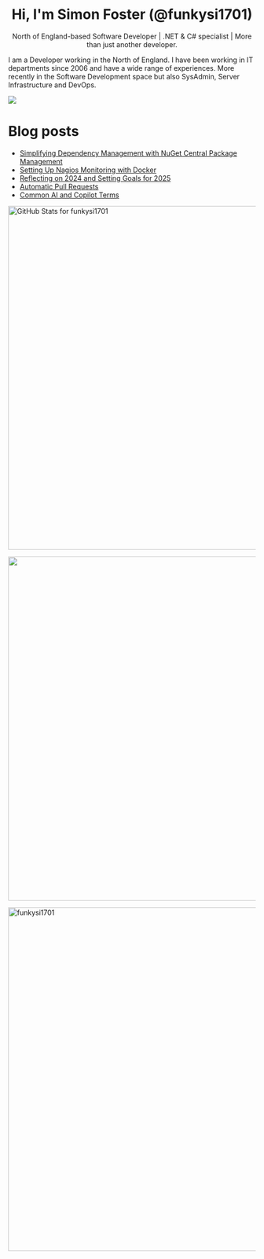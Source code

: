 <h1 align="center">Hi, I'm Simon Foster (@funkysi1701)</h1>
<p align="center">North of England-based Software Developer
| .NET & C# specialist
| More than just another developer.</p>

I am a Developer working in the North of England. I have been working in IT departments since 2006 and have a wide range of experiences. More recently in the Software Development space but also SysAdmin, Server Infrastructure and DevOps.

![](https://komarev.com/ghpvc/?username=funkysi1701&color=lightgrey) 

# Blog posts

<!-- BLOG-POST-LIST:START -->
- [Simplifying Dependency Management with NuGet Central Package Management](https://www.funkysi1701.com/posts/2025/nuget-central-package-management/)
- [Setting Up Nagios Monitoring with Docker](https://www.funkysi1701.com/posts/2025/monitoring-with-nagios-docker/)
- [Reflecting on 2024 and Setting Goals for 2025](https://www.funkysi1701.com/posts/2024/end-of-year/)
- [Automatic Pull Requests](https://www.funkysi1701.com/posts/2024/automatic-pull-requests/)
- [Common AI and Copilot Terms](https://www.funkysi1701.com/posts/2024/common-ai-copilot-terms/)
<!-- BLOG-POST-LIST:END -->

<p><img src="https://github-readme-stats-git-masterrstaa-rickstaa.vercel.app/api?username=funkysi1701&show_icons=true&include_all_commits=true&count_private=true&theme=merko&layout=compact" alt="GitHub Stats for funkysi1701" width="700"></p>

<p><img src="https://github-readme-streak-stats.herokuapp.com?user=funkysi1701&theme=merko" width="700"></p>

<p><img align="left" src="https://github-readme-stats-git-masterrstaa-rickstaa.vercel.app/api/top-langs/?username=funkysi1701&layout=compact&theme=merko" alt="funkysi1701" width="700"/></p>
